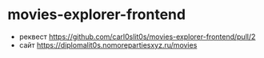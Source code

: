 # movies-explorer-frontend

- реквест https://github.com/carl0slit0s/movies-explorer-frontend/pull/2
- сайт https://diplomalit0s.nomorepartiesxyz.ru/movies
